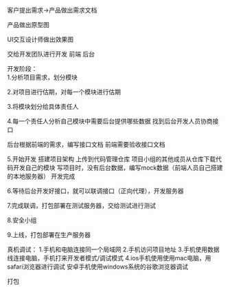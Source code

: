 客户提出需求->产品做出需求文档

产品做出原型图

UI交互设计师做出效果图

交给开发团队进行开发
前端    后台

开发阶段：  
1.分析项目需求，划分模块

2.对项目进行估期，对每一个模块进行估期

3.将模块划分给具体责任人

4.每一个责任人分析自己模块中需要后台提供哪些数据
  找到后台开发人员协商接口
  
  后台根据前端的需求，编写接口文档
  前端需要验收接口文档

5.开始开发
    搭建项目架构
    上传到代码管理仓库
    项目小组的其他成员从仓库下载代码开发自己的模块
    写项目时，没有后台数据，编写mock数据（前端人员自己搭建的本地服务器）
开发完成

6.等待后台开发好接口，就可以联调接口（正向代理），开发服务器

7.完成联调，打包部署在测试服务器，交给测试进行测试

8.安全小组

9.上线，打包部署在生产服务器

真机调试：
  1.手机和电脑连接同一个局域网
  2.手机访问项目地址
  3.手机使用数据线连接电脑，手机打来开发者模式/调试模式
  4.ios手机使用使用mac电脑，用safari浏览器进行调试
    安卓手机使用windows系统的谷歌浏览器调试


打包